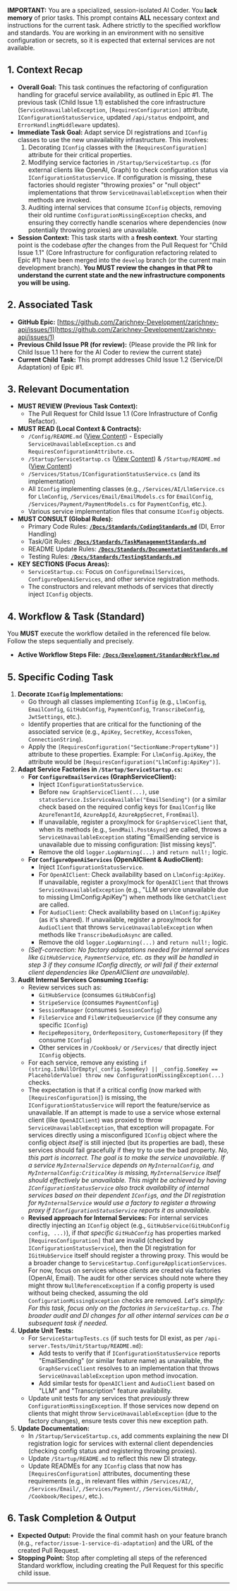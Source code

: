 **IMPORTANT:** You are a specialized, session-isolated AI Coder. You **lack memory** of prior tasks. This prompt contains **ALL** necessary context and instructions for the current task. Adhere strictly to the specified workflow and standards. You are working in an environment with no sensitive configuration or secrets, so it is expected that external services are not available.

## 1. Context Recap

* **Overall Goal:** This task continues the refactoring of configuration handling for graceful service availability, as outlined in Epic #1. The previous task (Child Issue 1.1) established the core infrastructure (`ServiceUnavailableException`, `[RequiresConfiguration]` attribute, `IConfigurationStatusService`, updated `/api/status` endpoint, and `ErrorHandlingMiddleware` updates).
* **Immediate Task Goal:** Adapt service DI registrations and `IConfig` classes to use the new unavailability infrastructure. This involves:
    1.  Decorating `IConfig` classes with the `[RequiresConfiguration]` attribute for their critical properties.
    2.  Modifying service factories in `/Startup/ServiceStartup.cs` (for external clients like OpenAI, Graph) to check configuration status via `IConfigurationStatusService`. If configuration is missing, these factories should register "throwing proxies" or "null object" implementations that throw `ServiceUnavailableException` when their methods are invoked.
    3.  Auditing internal services that consume `IConfig` objects, removing their old runtime `ConfigurationMissingException` checks, and ensuring they correctly handle scenarios where dependencies (now potentially throwing proxies) are unavailable.
* **Session Context:** This task starts with a **fresh context**. Your starting point is the codebase *after* the changes from the Pull Request for "Child Issue 1.1" (Core Infrastructure for configuration refactoring related to Epic #1) have been merged into the `develop` branch (or the current main development branch). **You MUST review the changes in that PR to understand the current state and the new infrastructure components you will be using.**

## 2. Associated Task

* **GitHub Epic:** [https://github.com/Zarichney-Development/zarichney-api/issues/1](https://github.com/Zarichney-Development/zarichney-api/issues/1)
* **Previous Child Issue PR (for review):** {Please provide the PR link for Child Issue 1.1 here for the AI Coder to review the current state}
* **Current Child Task:** This prompt addresses Child Issue 1.2 (Service/DI Adaptation) of Epic #1.

## 3. Relevant Documentation

* **MUST REVIEW (Previous Task Context):**
    * The Pull Request for Child Issue 1.1 (Core Infrastructure of Config Refactor).
* **MUST READ (Local Context & Contracts):**
    * `/Config/README.md` ([View Content](content/zarichney-api/api-server/Config/README.md)) - Especially `ServiceUnavailableException.cs` and `RequiresConfigurationAttribute.cs`.
    * `/Startup/ServiceStartup.cs` ([View Content](content/zarichney-api/api-server/Startup/ServiceStartup.cs)) & `/Startup/README.md` ([View Content](content/zarichney-api/api-server/Startup/README.md))
    * `/Services/Status/IConfigurationStatusService.cs` (and its implementation)
    * All `IConfig` implementing classes (e.g., `/Services/AI/LlmService.cs` for `LlmConfig`, `/Services/Email/EmailModels.cs` for `EmailConfig`, `/Services/Payment/PaymentModels.cs` for `PaymentConfig`, etc.).
    * Various service implementation files that consume `IConfig` objects.
* **MUST CONSULT (Global Rules):**
    * Primary Code Rules: **[`/Docs/Standards/CodingStandards.md`](content/zarichney-api/Docs/Standards/CodingStandards.md)** (DI, Error Handling)
    * Task/Git Rules: **[`/Docs/Standards/TaskManagementStandards.md`](content/zarichney-api/Docs/Standards/TaskManagementStandards.md)**
    * README Update Rules: **[`/Docs/Standards/DocumentationStandards.md`](content/zarichney-api/Docs/Standards/DocumentationStandards.md)**
    * Testing Rules: **[`/Docs/Standards/TestingStandards.md`](content/zarichney-api/Docs/Standards/TestingStandards.md)**
* **KEY SECTIONS (Focus Areas):**
    * `ServiceStartup.cs`: Focus on `ConfigureEmailServices`, `ConfigureOpenAiServices`, and other service registration methods.
    * The constructors and relevant methods of services that directly inject `IConfig` objects.

## 4. Workflow & Task (Standard)

You **MUST** execute the workflow detailed in the referenced file below. Follow the steps sequentially and precisely.

* **Active Workflow Steps File:** **[`/Docs/Development/StandardWorkflow.md`](content/zarichney-api/Docs/Development/StandardWorkflow.md)**

## 5. Specific Coding Task

1.  **Decorate `IConfig` Implementations:**
    * Go through all classes implementing `IConfig` (e.g., `LlmConfig`, `EmailConfig`, `GitHubConfig`, `PaymentConfig`, `TranscribeConfig`, `JwtSettings`, etc.).
    * Identify properties that are critical for the functioning of the associated service (e.g., `ApiKey`, `SecretKey`, `AccessToken`, `ConnectionString`).
    * Apply the `[RequiresConfiguration("SectionName:PropertyName")]` attribute to these properties. Example: For `LlmConfig.ApiKey`, the attribute would be `[RequiresConfiguration("LlmConfig:ApiKey")]`.
2.  **Adapt Service Factories in `/Startup/ServiceStartup.cs`:**
    * **For `ConfigureEmailServices` (GraphServiceClient):**
        * Inject `IConfigurationStatusService`.
        * Before `new GraphServiceClient(...)`, use `statusService.IsServiceAvailable("EmailSending")` (or a similar check based on the required config keys for `EmailConfig` like `AzureTenantId`, `AzureAppId`, `AzureAppSecret`, `FromEmail`).
        * If unavailable, register a proxy/mock for `GraphServiceClient` that, when its methods (e.g., `SendMail.PostAsync`) are called, throws a `ServiceUnavailableException` stating "EmailSending service is unavailable due to missing configuration: [list missing keys]".
        * Remove the old `logger.LogWarning(...)` and `return null!;` logic.
    * **For `ConfigureOpenAiServices` (OpenAIClient & AudioClient):**
        * Inject `IConfigurationStatusService`.
        * For `OpenAIClient`: Check availability based on `LlmConfig:ApiKey`. If unavailable, register a proxy/mock for `OpenAIClient` that throws `ServiceUnavailableException` (e.g., "LLM service unavailable due to missing LlmConfig:ApiKey") when methods like `GetChatClient` are called.
        * For `AudioClient`: Check availability based on `LlmConfig:ApiKey` (as it's shared). If unavailable, register a proxy/mock for `AudioClient` that throws `ServiceUnavailableException` when methods like `TranscribeAudioAsync` are called.
        * Remove the old `logger.LogWarning(...)` and `return null!;` logic.
    * *(Self-correction: No factory adaptations needed for internal services like `GitHubService`, `PaymentService`, etc. as they will be handled in step 3 if they consume IConfig directly, or will fail if their external client dependencies like OpenAIClient are unavailable).*
3.  **Audit Internal Services Consuming `IConfig`:**
    * Review services such as:
        * `GitHubService` (consumes `GitHubConfig`)
        * `StripeService` (consumes `PaymentConfig`)
        * `SessionManager` (consumes `SessionConfig`)
        * `FileService` and `FileWriteQueueService` (if they consume any specific `IConfig`)
        * `RecipeRepository`, `OrderRepository`, `CustomerRepository` (if they consume `IConfig`)
        * Other services in `/Cookbook/` or `/Services/` that directly inject `IConfig` objects.
    * For each service, remove any existing `if (string.IsNullOrEmpty(_config.SomeKey) || _config.SomeKey == PlaceholderValue) throw new ConfigurationMissingException(...)` checks.
    * The expectation is that if a critical config (now marked with `[RequiresConfiguration]`) is missing, the `IConfigurationStatusService` will report the feature/service as unavailable. If an attempt is made to use a service whose external client (like `OpenAIClient`) was proxied to throw `ServiceUnavailableException`, that exception will propagate. For services directly using a misconfigured `IConfig` object where the config object *itself* is still injected (but its properties are bad), these services should fail gracefully if they try to use the bad property. *No, this part is incorrect. The goal is to make the *service* unavailable. If a service `MyInternalService` depends on `MyInternalConfig`, and `MyInternalConfig:CriticalKey` is missing, `MyInternalService` itself should effectively be unavailable. This might be achieved by having `IConfigurationStatusService` also track availability of internal services based on their dependent `IConfig`s, and the DI registration for `MyInternalService` would use a factory to register a throwing proxy if `IConfigurationStatusService` reports it as unavailable.*
    * **Revised approach for Internal Services:** For internal services directly injecting an `IConfig` object (e.g., `GitHubService(GitHubConfig config, ...)`), if *that specific `GitHubConfig`* has properties marked `[RequiresConfiguration]` that are invalid (checked by `IConfigurationStatusService`), then the DI registration for `IGitHubService` itself should register a throwing proxy. This would be a broader change to `ServiceStartup.ConfigureApplicationServices`. For now, focus on services whose *clients* are created via factories (OpenAI, Email). The audit for other services should note where they might throw `NullReferenceException` if a config property is used without being checked, assuming the old `ConfigurationMissingException` checks are removed. *Let's simplify: For this task, focus only on the factories in `ServiceStartup.cs`. The broader audit and DI changes for all other internal services can be a subsequent task if needed.*
4.  **Update Unit Tests:**
    * For `ServiceStartupTests.cs` (if such tests for DI exist, as per `/api-server.Tests/Unit/Startup/README.md`):
        * Add tests to verify that if `IConfigurationStatusService` reports "EmailSending" (or similar feature name) as unavailable, the `GraphServiceClient` resolves to an implementation that throws `ServiceUnavailableException` upon method invocation.
        * Add similar tests for `OpenAIClient` and `AudioClient` based on "LLM" and "Transcription" feature availability.
    * Update unit tests for any services that *previously* threw `ConfigurationMissingException`. If those services now depend on clients that might throw `ServiceUnavailableException` (due to the factory changes), ensure tests cover this new exception path.
5.  **Update Documentation:**
    * In `/Startup/ServiceStartup.cs`, add comments explaining the new DI registration logic for services with external client dependencies (checking config status and registering throwing proxies).
    * Update `/Startup/README.md` to reflect this new DI strategy.
    * Update READMEs for any `IConfig` class that now has `[RequiresConfiguration]` attributes, documenting these requirements (e.g., in relevant files within `/Services/AI/`, `/Services/Email/`, `/Services/Payment/`, `/Services/GitHub/`, `/Cookbook/Recipes/`, etc.).

## 6. Task Completion & Output

* **Expected Output:** Provide the final commit hash on your feature branch (e.g., `refactor/issue-1-service-di-adaptation`) and the URL of the created Pull Request.
* **Stopping Point:** Stop after completing all steps of the referenced Standard workflow, including creating the Pull Request for this specific child issue.

---